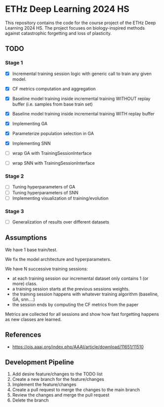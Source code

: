 # ETHz Deep Learning 2024 HS

This repository contains the code for the course project of the ETHz Deep Learning 2024 HS. The project focuses on biology-inspired methods against catastrophic forgetting and loss of plasticity. 

## TODO

### Stage 1
- [x] Incremental training session logic with generic call to train any given model.
- [x] CF metrics computation and aggregation
- [x] Baseline model training inside incremental training WITHOUT replay buffer (i.e. samples from base train set)
- [x] Baseline model training inside incremental training WITH replay buffer
- [x] Implementing GA
- [x] Parameterize population selection in GA
- [x] Implementing SNN
- [ ] wrap GA with TrainingSessionInterface
- [ ] wrap SNN with TrainingSessionInterface


### Stage 2
- [ ] Tuning hyperparameters of GA
- [ ] Tuning hyperparameters of SNN
- [ ] Implementing visualization of training/evolution

### Stage 3
- [ ] Generalization of results over different datasets


## Assumptions
We have 1 base train/test.

We fix the model architecture and hyperparameters.

We have N successive training sessions:

- at each training session our incremental dataset only contains 1 (or more) class. 
- a training session starts at the previous sessions weights.
- the training session happens with whatever training algorithm (baseline, GA, snn....)
- the session ends by computing the CF metrics from the paper

Metrics are collected for all sessions and show how fast forgetting happens as new classes are learned.

## References
- https://ojs.aaai.org/index.php/AAAI/article/download/11651/11510


## Development Pipeline
1. Add desire feature/changes to the TODO list
2. Create a new branch for the feature/changes
3. Implement the feature/changes
4. Create a pull request to merge the changes to the main branch
5. Review the changes and merge the pull request
6. Delete the branch

